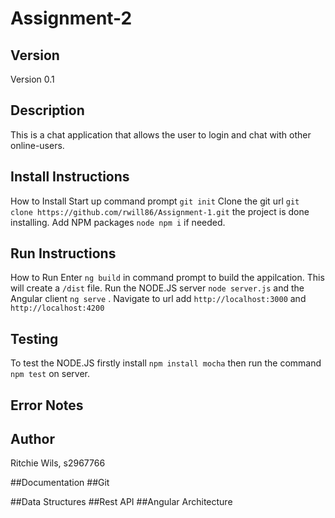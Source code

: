 # Assignment-2
## Version
Version 0.1
## Description 
This is a chat application that allows the user to login and chat with other online-users.
## 	Install Instructions
How to Install
Start up command prompt ```git init```
Clone the git url ```git clone https://github.com/rwill86/Assignment-1.git``` the project is done installing.
Add NPM packages ```node npm i``` if needed.
## 	Run Instructions
How to Run
Enter ```ng build``` in command prompt to build the appilcation. This will create a ```/dist``` file.
Run the NODE.JS server ```node server.js``` and the Angular client ```ng serve``` . Navigate to url add ```http://localhost:3000``` and ```http://localhost:4200``` 
## Testing
To test the NODE.JS firstly install ```npm install mocha``` then run the command ```npm test``` on server.
## Error Notes
## Author
Ritchie Wils, s2967766

##Documentation
##Git

##Data Structures
##Rest API
##Angular Architecture
